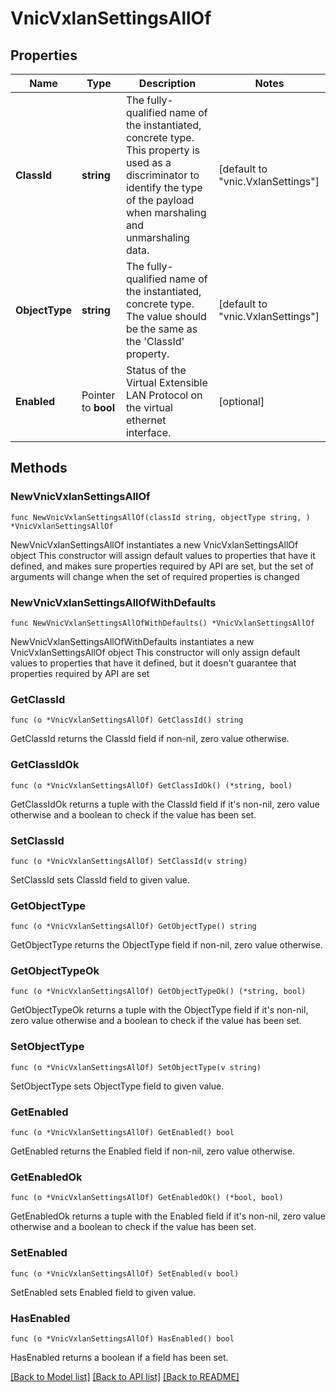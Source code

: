 # VnicVxlanSettingsAllOf

## Properties

Name | Type | Description | Notes
------------ | ------------- | ------------- | -------------
**ClassId** | **string** | The fully-qualified name of the instantiated, concrete type. This property is used as a discriminator to identify the type of the payload when marshaling and unmarshaling data. | [default to "vnic.VxlanSettings"]
**ObjectType** | **string** | The fully-qualified name of the instantiated, concrete type. The value should be the same as the &#39;ClassId&#39; property. | [default to "vnic.VxlanSettings"]
**Enabled** | Pointer to **bool** | Status of the Virtual Extensible LAN Protocol on the virtual ethernet interface. | [optional] 

## Methods

### NewVnicVxlanSettingsAllOf

`func NewVnicVxlanSettingsAllOf(classId string, objectType string, ) *VnicVxlanSettingsAllOf`

NewVnicVxlanSettingsAllOf instantiates a new VnicVxlanSettingsAllOf object
This constructor will assign default values to properties that have it defined,
and makes sure properties required by API are set, but the set of arguments
will change when the set of required properties is changed

### NewVnicVxlanSettingsAllOfWithDefaults

`func NewVnicVxlanSettingsAllOfWithDefaults() *VnicVxlanSettingsAllOf`

NewVnicVxlanSettingsAllOfWithDefaults instantiates a new VnicVxlanSettingsAllOf object
This constructor will only assign default values to properties that have it defined,
but it doesn't guarantee that properties required by API are set

### GetClassId

`func (o *VnicVxlanSettingsAllOf) GetClassId() string`

GetClassId returns the ClassId field if non-nil, zero value otherwise.

### GetClassIdOk

`func (o *VnicVxlanSettingsAllOf) GetClassIdOk() (*string, bool)`

GetClassIdOk returns a tuple with the ClassId field if it's non-nil, zero value otherwise
and a boolean to check if the value has been set.

### SetClassId

`func (o *VnicVxlanSettingsAllOf) SetClassId(v string)`

SetClassId sets ClassId field to given value.


### GetObjectType

`func (o *VnicVxlanSettingsAllOf) GetObjectType() string`

GetObjectType returns the ObjectType field if non-nil, zero value otherwise.

### GetObjectTypeOk

`func (o *VnicVxlanSettingsAllOf) GetObjectTypeOk() (*string, bool)`

GetObjectTypeOk returns a tuple with the ObjectType field if it's non-nil, zero value otherwise
and a boolean to check if the value has been set.

### SetObjectType

`func (o *VnicVxlanSettingsAllOf) SetObjectType(v string)`

SetObjectType sets ObjectType field to given value.


### GetEnabled

`func (o *VnicVxlanSettingsAllOf) GetEnabled() bool`

GetEnabled returns the Enabled field if non-nil, zero value otherwise.

### GetEnabledOk

`func (o *VnicVxlanSettingsAllOf) GetEnabledOk() (*bool, bool)`

GetEnabledOk returns a tuple with the Enabled field if it's non-nil, zero value otherwise
and a boolean to check if the value has been set.

### SetEnabled

`func (o *VnicVxlanSettingsAllOf) SetEnabled(v bool)`

SetEnabled sets Enabled field to given value.

### HasEnabled

`func (o *VnicVxlanSettingsAllOf) HasEnabled() bool`

HasEnabled returns a boolean if a field has been set.


[[Back to Model list]](../README.md#documentation-for-models) [[Back to API list]](../README.md#documentation-for-api-endpoints) [[Back to README]](../README.md)


